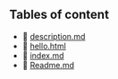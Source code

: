 ## Tables of content
- 🤣 [description.md](./description.md)
- 🤣 [hello.html](./hello.html)
- 🤣 [index.md](./index.md)
- 🤣 [Readme.md](./Readme.md)
